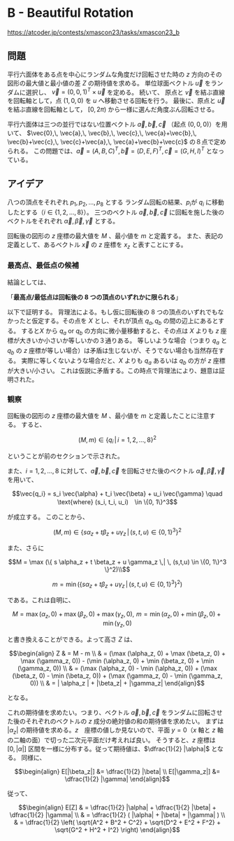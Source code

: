 # B - Beautiful Rotation
https://atcoder.jp/contests/xmascon23/tasks/xmascon23_b

## 問題
平行六面体をある点を中心にランダムな角度だけ回転させた時の $`z`$ 方向のその図形の最大値と最小値の差 $Z$ の期待値を求める。
単位球面ベクトル $`\vec{u}`$ をランダムに選択し、 $`\vec{v} = (0, 0, 1)^T \times \vec{u}`$ を定める。
続いて、
原点と $`\vec{v}`$ を結ぶ直線を回転軸として，点 $`(1,0,0)`$ を $`u`$ へ移動させる回転を行う。
最後に、原点と $`\vec{u}`$ を結ぶ直線を回転軸として， $`[0,2π)`$ から一様に選んだ角度ぶん回転させる。

平行六面体は三つの並行ではない位置ベクトル $`\vec{a}, \vec{b}, \vec{c}`$ （起点 $`(0, 0, 0)`$）を用いて、
$`\vec{0},\, \vec{a},\, \vec{b},\, \vec{c},\, \vec{a}+\vec{b},\, \vec{b}+\vec{c},\, \vec{c}+\vec{a},\, \vec{a}+\vec{b}+\vec{c}`$ の８点で定められる。
この問題では、$`\vec{a} = (A, B, C)^T, \, \vec{b} = (D, E, F)^T, \, \vec{c} = (G, H, I)^T`$ となっている。


## アイデア

八つの頂点をそれぞれ $`p_1, p_2, ..., p_8`$ とする
ランダム回転の結果、$`p_i`$が $`q_i`$ に移動したとする（$`i \in \{1, 2, ..., 8\}`$）。
三つのベクトル $`\vec{a},\, \vec{b},\, \vec{c}`$ に回転を施した後のベクトルをそれぞれ $`\vec{\alpha},\, \vec{\beta},\, \vec{\gamma}`$ とする。


回転後の図形の $`z`$ 座標の最大値を $`M`$ 、最小値を $`m`$ と定義する。
また、表記の定義として、あるベクトル $`\vec{x}`$ の $`z`$ 座標を $`x_z`$ と表すことにする。

### 最高点、最低点の候補
結論としては、

「**最高点/最低点は回転後の 8 つの頂点のいずれかに限られる**」


以下で証明する。
背理法による。もし仮に回転後の 8 つの頂点のいずれでもなかったと仮定する。その点を $`X`$ とし、それが頂点 $`q_a, q_b`$ の間の辺上にあるとする。
すると$`X`$ から $`q_a`$ or $`q_b`$ の方向に微小量移動すると、その点は $`X`$ よりも $`z`$ 座標が大きいか小さいか等しいかの３通りある。
等しいような場合（つまり $`q_a`$ と $`q_b`$ の $`z`$ 座標が等しい場合）は矛盾は生じないが、そうでない場合も当然存在する。
実際に等しくないような場合だと、$`X`$ よりも $`q_a`$ あるいは $`q_b`$ の方が $`z`$ 座標が大きい/小さい。
これは仮説に矛盾する。この時点で背理法により、題意は証明された。


### 観察
回転後の図形の $`z`$ 座標の最大値を $`M`$ 、最小値を $`m`$ と定義したことに注意する。
すると、

```math
(M, m) \in \{
q_i \,| \, i = 1, 2, ..., 8
\}^2
```

ということが前のセクションで示された。



また、$`i = 1, 2, ..., 8`$ に対して、$`\vec{a},\, \vec{b}, \, \vec{c}`$ を回転させた後のベクトル $`\vec{\alpha},\, \vec{\beta},\, \vec{\gamma}`$ を用いて、

```math
\vec{q_i} = s_i \vec{\alpha} + t_i \vec{\beta} + u_i \vec{\gamma} \quad \text{where} (s_i, t_i, u_i)　\in \{0, 1\}^3
```

が成立する。
このことから、
```math
(M, m) \in \{
s \alpha_z + t \beta_z + u \gamma_z \,| \, (s,t,u) \in \{0, 1\}^3
\}^2
```

また、さらに
```math
M = \max (\{
s \alpha_z + t \beta_z + u \gamma_z \,| \, (s,t,u) \in \{0, 1\}^3
\}^2)\\
```

```math
m = \min  (\{
s \alpha_z + t \beta_z + u \gamma_z \,| \, (s,t,u) \in \{0, 1\}^3
\}^2)
```

である。これは自明に、
```math
M = \max (\alpha_z, 0)  + \max (\beta_z, 0) + \max (\gamma_z, 0), 
\,\, 
m = \min (\alpha_z, 0)  + \min (\beta_z, 0) + \min (\gamma_z, 0)
```
と書き換えることができる。よって高さ $`Z`$ は、

```math
\begin{align}
Z 
& = M - m \\
& = (\max (\alpha_z, 0)  + \max (\beta_z, 0) + \max (\gamma_z, 0)) -  (\min (\alpha_z, 0)  + \min (\beta_z, 0) + \min (\gamma_z, 0)) \\
& = (\max (\alpha_z, 0) - \min (\alpha_z, 0))  + (\max (\beta_z, 0) - \min (\beta_z, 0)) + (\max (\gamma_z, 0) - \min (\gamma_z, 0)) \\
& = | \alpha_z | + |\beta_z| + |\gamma_z|
\end{align}
```

となる。

これの期待値を求めたい。つまり、ベクトル $`\vec{a}, \vec{b}, \vec{c}`$ をランダムに回転させた後のそれぞれのベクトルの $`z`$ 成分の絶対値の和の期待値を求めたい。
まずは $`|\alpha_z|`$ の期待値を求める。$`z`$　座標の値しか見ないので、平面 $`y = 0`$（$`x`$ 軸と $`z`$ 軸の二軸の面）で切った二次元平面だけ考えれば良い。
そうすると、$`z`$ 座標は $`[0, |\alpha|]`$ 区間を一様に分布する。従って期待値は、$`\dfrac{1}{2} |\alpha|`$ となる。
同様に、

```math
\begin{align}
E[|\beta_z|] &= \dfrac{1}{2} |\beta| \\
E[|\gamma_z|] &= \dfrac{1}{2} |\gamma|
\end{align}
```

従って、
```math
\begin{align}
E[Z]
& = \dfrac{1}{2} |\alpha| + \dfrac{1}{2} |\beta| + \dfrac{1}{2} |\gamma| \\
& = \dfrac{1}{2} ( |\alpha| + |\beta| + |\gamma| ) \\
& = \dfrac{1}{2} \left(
\sqrt{A^2 + B^2 + C^2}
+ \sqrt{D^2 + E^2 + F^2}
+ \sqrt{G^2 + H^2 + I^2}
\right)
\end{align}
```




